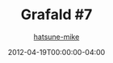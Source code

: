---
title: "Grafald #7"
type: "image"
date: 2012-04-19T00:00:00-04:00
draft: false
categories:
- comics
- collaborations
tags:
- grafald
image_path: "../img/2012/7.png"
alt_text: ""
is_subpage: true
author: "[hatsune-mike](https://cohost.org/hatsune-mike)"
---